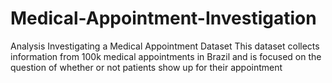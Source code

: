 # Medical-Appointment-Investigation
Analysis Investigating a Medical Appointment Dataset
This dataset collects information from 100k medical appointments in Brazil and is focused on the question of whether or not patients show up for their appointment
